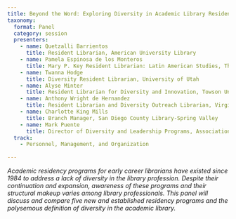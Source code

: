 ```yaml
---
title: Beyond the Word: Exploring Diversity in Academic Library Residencies 
taxonomy:
  format: Panel
  category: session
  presenters:
    - name: Quetzalli Barrientos
      title: Resident Librarian, American University Library
    - name: Pamela Espinosa de los Monteros
      title: Mary P. Key Resident Librarian: Latin American Studies, The Ohio State Libraries
    - name: Twanna Hodge
      title: Diversity Resident Librarian, University of Utah
    - name: Alyse Minter
      title: Resident Librarian for Diversity and Innovation, Towson University
    - name: Anthony Wright de Hernandez
      title: Resident Librarian and Diversity Outreach Librarian, Virginia Tech
    - name: Charlotte King Mills
      title: Branch Manager, San Diego County Library-Spring Valley
    - name: Mark Puente
      title: Director of Diversity and Leadership Programs, Association of Research Libraries
  track:
    - Personnel, Management, and Organization
 
---
```

_Academic  residency  programs  for  early  career  librarians have  existed  since  1984  to address a lack of diversity  in  the  library  profession.  Despite their continuation and expansion, awareness of these programs and their structural makeup varies among library professionals. This panel will discuss and compare five new and established residency programs and the polysemous definition of diversity in the academic library._